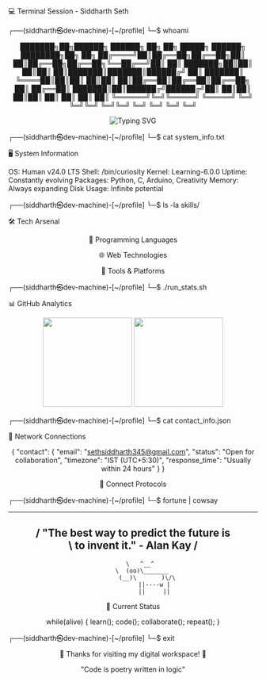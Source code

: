 💻 Terminal Session - Siddharth Seth


┌──(siddharth㉿dev-machine)-[~/profile]
└─$ whoami


<div align="center">

███████╗██╗██████╗ ██████╗ ██╗  ██╗ █████╗ ██████╗ ████████╗██╗  ██╗
██╔════╝██║██╔══██╗██╔══██╗██║  ██║██╔══██╗██╔══██╗╚══██╔══╝██║  ██║
███████╗██║██║  ██║██║  ██║███████║███████║██████╔╝   ██║   ███████║
╚════██║██║██║  ██║██║  ██║██╔══██║██╔══██║██╔══██╗   ██║   ██╔══██║
███████║██║██████╔╝██████╔╝██║  ██║██║  ██║██║  ██║   ██║   ██║  ██║
╚══════╝╚═╝╚═════╝ ╚═════╝ ╚═╝  ╚═╝╚═╝  ╚═╝╚═╝  ╚═╝   ╚═╝   ╚═╝  ╚═╝


<img src="https://readme-typing-svg.herokuapp.com?font=Fira+Code&weight=500&size=24&pause=1000&color=00F759&background=0D111700&center=true&vCenter=true&random=false&width=600&lines=Software+Developer+%26+Tech+Enthusiast;Always+Learning+New+Technologies;Open+to+Collaboration+%26+Networking" alt="Typing SVG" />



</div>


┌──(siddharth㉿dev-machine)-[~/profile]
└─$ cat system_info.txt



🖥️ System Information


OS: Human v24.0 LTS
Shell: /bin/curiosity
Kernel: Learning-6.0.0
Uptime: Constantly evolving
Packages: Python, C, Arduino, Creativity
Memory: Always expanding
Disk Usage: Infinite potential




┌──(siddharth㉿dev-machine)-[~/profile]
└─$ ls -la skills/



🛠️ Tech Arsenal

<div align="center">

🚀 Programming Languages







🌐 Web Technologies






🔧 Tools & Platforms







</div>


┌──(siddharth㉿dev-machine)-[~/profile]
└─$ ./run_stats.sh



📊 GitHub Analytics

<div align="center">
<img height="180em" src="https://github-readme-stats.vercel.app/api?username=sseth345&show_icons=true&count_private=true&theme=radical&hide_border=true&bg_color=0d1117&title_color=00f759&icon_color=00f759&text_color=c9d1d9&ring_color=00f759"/>
<img height="180em" src="https://github-readme-stats.vercel.app/api/top-langs/?username=sseth345&layout=compact&theme=radical&hide_border=true&bg_color=0d1117&title_color=00f759&text_color=c9d1d9"/>
</div>
<div align="center">



</div>


┌──(siddharth㉿dev-machine)-[~/profile]
└─$ cat contact_info.json



📡 Network Connections

<div align="center">

{
  "contact": {
    "email": "sethsiddharth345@gmail.com",
    "status": "Open for collaboration",
    "timezone": "IST (UTC+5:30)",
    "response_time": "Usually within 24 hours"
  }
}



🔗 Connect Protocols






</div>


┌──(siddharth㉿dev-machine)-[~/profile]
└─$ fortune | cowsay


<div align="center">

 ________________________________________
/ "The best way to predict the future is \
\ to invent it." - Alan Kay              /
 ----------------------------------------
        \   ^__^
         \  (oo)\_______
            (__)\       )\/\
                ||----w |
                ||     ||



💭 Current Status


while(alive) {
    learn();
    code();
    collaborate();
    repeat();
}


</div>


┌──(siddharth㉿dev-machine)-[~/profile]
└─$ exit


<div align="center">

🌟 Thanks for visiting my digital workspace! 🌟


"Code is poetry written in logic"




</div>
